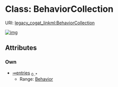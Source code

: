 
# Class: BehaviorCollection



URI: [legacy_cogat_linkml:BehaviorCollection](https://w3id.org/rwblair/legacy-cogat-linkml/BehaviorCollection)


[![img](https://yuml.me/diagram/nofunky;dir:TB/class/[Behavior]<entries%200..*-++[BehaviorCollection],[Behavior])](https://yuml.me/diagram/nofunky;dir:TB/class/[Behavior]<entries%200..*-++[BehaviorCollection],[Behavior])

## Attributes


### Own

 * [➞entries](behaviorCollection__entries.md)  <sub>0..\*</sub>
     * Range: [Behavior](Behavior.md)
